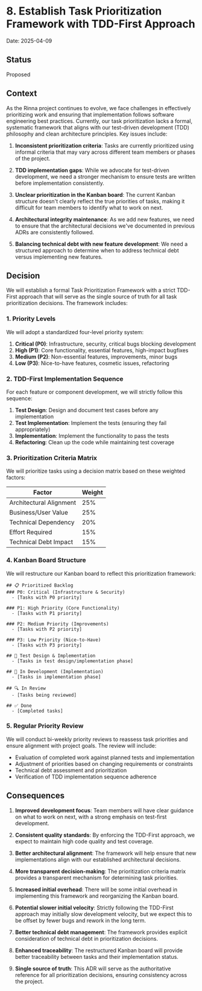 # 8. Establish Task Prioritization Framework with TDD-First Approach

Date: 2025-04-09

## Status

Proposed

## Context

As the Rinna project continues to evolve, we face challenges in effectively prioritizing work and ensuring that implementation follows software engineering best practices. Currently, our task prioritization lacks a formal, systematic framework that aligns with our test-driven development (TDD) philosophy and clean architecture principles. Key issues include:

1. **Inconsistent prioritization criteria**: Tasks are currently prioritized using informal criteria that may vary across different team members or phases of the project.

2. **TDD implementation gaps**: While we advocate for test-driven development, we need a stronger mechanism to ensure tests are written before implementation consistently.

3. **Unclear prioritization in the Kanban board**: The current Kanban structure doesn't clearly reflect the true priorities of tasks, making it difficult for team members to identify what to work on next.

4. **Architectural integrity maintenance**: As we add new features, we need to ensure that the architectural decisions we've documented in previous ADRs are consistently followed.

5. **Balancing technical debt with new feature development**: We need a structured approach to determine when to address technical debt versus implementing new features.

## Decision

We will establish a formal Task Prioritization Framework with a strict TDD-First approach that will serve as the single source of truth for all task prioritization decisions. The framework includes:

### 1. Priority Levels

We will adopt a standardized four-level priority system:

1. **Critical (P0)**: Infrastructure, security, critical bugs blocking development
2. **High (P1)**: Core functionality, essential features, high-impact bugfixes
3. **Medium (P2)**: Non-essential features, improvements, minor bugs
4. **Low (P3)**: Nice-to-have features, cosmetic issues, refactoring

### 2. TDD-First Implementation Sequence

For each feature or component development, we will strictly follow this sequence:

1. **Test Design**: Design and document test cases before any implementation
2. **Test Implementation**: Implement the tests (ensuring they fail appropriately)
3. **Implementation**: Implement the functionality to pass the tests
4. **Refactoring**: Clean up the code while maintaining test coverage

### 3. Prioritization Criteria Matrix

We will prioritize tasks using a decision matrix based on these weighted factors:

| Factor                     | Weight |
|----------------------------|--------|
| Architectural Alignment    | 25%    |
| Business/User Value        | 25%    |
| Technical Dependency       | 20%    |
| Effort Required            | 15%    |
| Technical Debt Impact      | 15%    |

### 4. Kanban Board Structure

We will restructure our Kanban board to reflect this prioritization framework:

```
## 📋 Prioritized Backlog
### P0: Critical (Infrastructure & Security)
  - [Tasks with P0 priority]

### P1: High Priority (Core Functionality)
  - [Tasks with P1 priority]

### P2: Medium Priority (Improvements)
  - [Tasks with P2 priority]

### P3: Low Priority (Nice-to-Have)
  - [Tasks with P3 priority]

## 🔬 Test Design & Implementation
  - [Tasks in test design/implementation phase]

## 🚧 In Development (Implementation)
  - [Tasks in implementation phase]

## 🔍 In Review
  - [Tasks being reviewed]

## ✅ Done
  - [Completed tasks]
```

### 5. Regular Priority Review

We will conduct bi-weekly priority reviews to reassess task priorities and ensure alignment with project goals. The review will include:

- Evaluation of completed work against planned tests and implementation
- Adjustment of priorities based on changing requirements or constraints
- Technical debt assessment and prioritization
- Verification of TDD implementation sequence adherence

## Consequences

1. **Improved development focus**: Team members will have clear guidance on what to work on next, with a strong emphasis on test-first development.

2. **Consistent quality standards**: By enforcing the TDD-First approach, we expect to maintain high code quality and test coverage.

3. **Better architectural alignment**: The framework will help ensure that new implementations align with our established architectural decisions.

4. **More transparent decision-making**: The prioritization criteria matrix provides a transparent mechanism for determining task priorities.

5. **Increased initial overhead**: There will be some initial overhead in implementing this framework and reorganizing the Kanban board.

6. **Potential slower initial velocity**: Strictly following the TDD-First approach may initially slow development velocity, but we expect this to be offset by fewer bugs and rework in the long term.

7. **Better technical debt management**: The framework provides explicit consideration of technical debt in prioritization decisions.

8. **Enhanced traceability**: The restructured Kanban board will provide better traceability between tasks and their implementation status.

9. **Single source of truth**: This ADR will serve as the authoritative reference for all prioritization decisions, ensuring consistency across the project.
